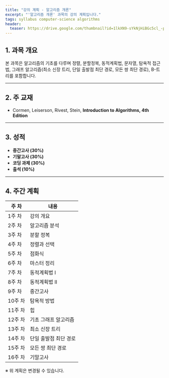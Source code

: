 ```yaml
---
title: "강의 계획 - 알고리즘 개론"
excerpt: "'알고리즘 개론' 과목의 강의 계획입니다."
tags: syllabus computer-science algorithms
header:
  teaser: https://drive.google.com/thumbnail?id=1lkXN9-sYkNjHiBGc5cl_-pEltAkTfSZJ&sz=w1000
---
```


## 1. 과목 개요
본 과목은 알고리즘의 기초를 다루며 정렬, 분할정복, 동적계획법, 문자열, 탐욕적 접근법, 그래프 알고리즘(최소 신장 트리, 단일 출발점 최단 경로, 모든 쌍 최단 경로), B-트리를 포함합니다.

---

## 2. 주 교재
- Cormen, Leiserson, Rivest, Stein, **Introduction to Algorithms, 4th Edition**

---

## 3. 성적
- **중간고사 (30%)**
- **기말고사 (30%)**
- **코딩 과제 (30%)**
- **출석 (10%)**

---

## 4. 주간 계획

| 주 차 | 내용 |
|------|------|
| 1주 차 | 강의 개요 |
| 2주 차 | 알고리즘 분석 |
| 3주 차 | 분할 정복 |
| 4주 차 | 정렬과 선택 |
| 5주 차 | 점화식 |
| 6주 차 | 마스터 정리 |
| 7주 차 | 동적계획법 I |
| 8주 차 | 동적계획법 II |
| 9주 차 | 중간고사 |
| 10주 차 | 탐욕적 방법 |
| 11주 차 | 힙 |
| 12주 차 | 기초 그래프 알고리즘 |
| 13주 차 | 최소 신장 트리 |
| 14주 차 | 단일 출발점 최단 경로 |
| 15주 차 | 모든 쌍 최단 경로 |
| 16주 차 | 기말고사 |

※ 위 계획은 변경될 수 있습니다.
